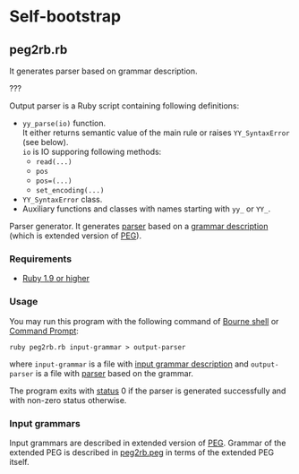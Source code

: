 Self-bootstrap
==============

<a id="peg2rb.rb"/> peg2rb.rb
-----------------------------

It generates parser based on grammar description.

???

Output parser is a Ruby script containing following definitions:

* `yy_parse(io)` function.<br/>
  It either returns semantic value of the main rule or raises `YY_SyntaxError` (see below).<br/>
  `io` is IO supporing following methods:
  * `read(...)`
  * `pos`
  * `pos=(...)`
  * `set_encoding(...)`
* `YY_SyntaxError` class.
* Auxiliary functions and classes with names starting with `yy_` or `YY_`.













































Parser generator. It generates [parser](#output-parser) based on a [grammar description](#input-grammar) (which is extended version of [PEG](http://en.wikipedia.org/wiki/Parsing_expression_grammar)).

### Requirements ###

* [Ruby 1.9 or higher](http://ruby-lang.org)

### Usage ###

You may run this program with the following command of [Bourne shell](http://en.wikipedia.org/wiki/Bourne_shell) or [Command Prompt](http://en.wikipedia.org/wiki/CMD.EXE_%28Windows%29):

    ruby peg2rb.rb input-grammar > output-parser

where `input-grammar` is a file with [input grammar description](#input-grammar) and `output-parser` is a file with [parser](#output-parser) based on the grammar.

The program exits with [status](http://en.wikipedia.org/wiki/Exit_status) 0 if the parser is generated successfully and with non-zero status otherwise.

### <a id="input-grammar"/> Input grammars ###

Input grammars are described in extended version of [PEG](http://en.wikipedia.org/wiki/Parsing_expression_grammar). Grammar of the extended PEG is described in [peg2rb.peg](#peg2rb.peg) in terms of the extended PEG itself.